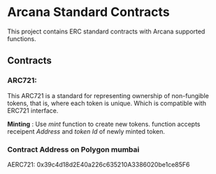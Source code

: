 # Arcana Standard Contracts

This project contains ERC standard contracts with Arcana supported functions.


## Contracts

### ARC721: 

This ARC721 is a standard for representing ownership of non-fungible tokens, that is, where each token is unique. Which is compatible with ERC721 interface.

**Minting** : Use _mint_ function to create new tokens. function accepts receipent _Address_ and _token Id_ of newly minted token.

### Contract Address on Polygon mumbai

AERC721: 0x39c4d18d2E40a226c635210A3386020be1ce85F6






